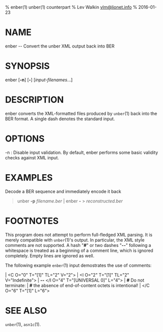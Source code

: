 % enber(1) unber(1) counterpart
% Lev Walkin <vlm@lionet.info>
% 2016-01-23

# NAME

enber -- Convert the unber XML output back into BER

# SYNOPSIS

enber [**-n**] [**-**] [*input-filenames*...]

# DESCRIPTION

enber converts the XML-formatted files produced by `unber`(1) back into the BER format.
A single dash denotes the standard input.

# OPTIONS

-n
:   Disable input validation.
By default, enber performs some basic validity checks
against XML input.

# EXAMPLES

Decode a BER sequence and immediately encode it back

> unber **-p** *filename.ber* | enber **-** > *reconstructed.ber*

# FOOTNOTES

This program does not attempt to perform full-fledged XML parsing.
It is merely compatible with `unber`(1)'s output.
In particular, the XML style comments are not supported.
A hash "**#**" or two dashes "**--**" following a whitespace is treated as a beginning of a comment line, which is ignored completely.
Empty lines are ignored as well.

The following example `enber`(1) input demostrates the use of comments:

| \<C O="0" T="[1]" TL="2" V="2">
|     \<I O="2" T="[1]" TL="2" V="Indefinite">
|     **--** \</I O="4" T="[UNIVERSAL 0]" L="4">
|     **#** Do not terminate:
|     **#** the absence of end-of-content octets is intentional!
| \</C O="6" T="[1]" L="6">

# SEE ALSO

`unber`(1), `asn1c`(1).
